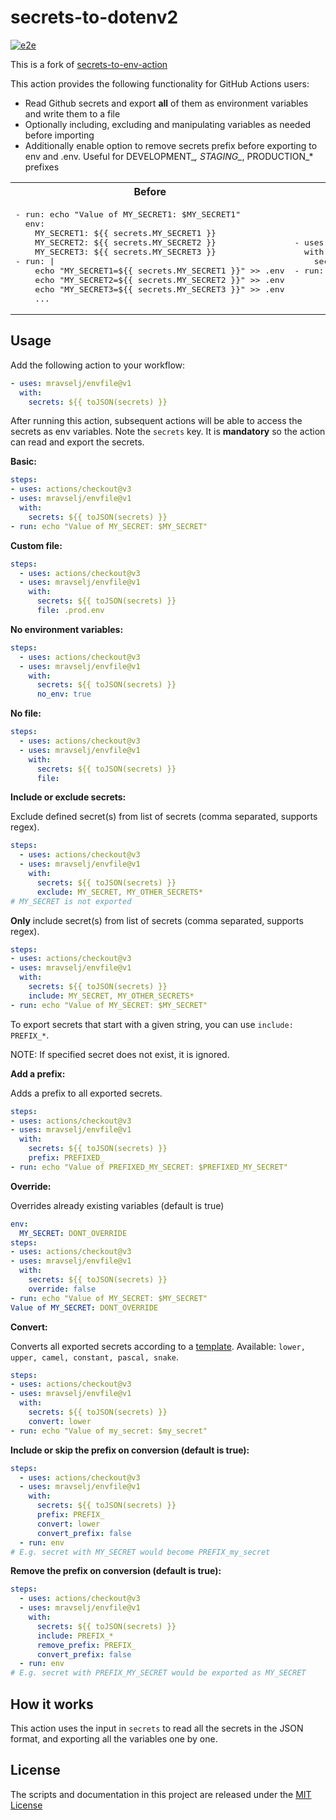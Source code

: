 # secrets-to-dotenv2

[![e2e](https://github.com/mravselj/envfile/actions/workflows/e2e.yml/badge.svg)](https://github.com/mravselj/envfile/actions/workflows/e2e.yml)

This is a fork of [secrets-to-env-action](https://github.com/thaind0/envfile)

This action provides the following functionality for GitHub Actions users:

- Read Github secrets and export **all** of them as environment variables and write them to a file
- Optionally including, excluding and manipulating variables as needed before importing
- Additionally enable option to remove secrets prefix before exporting to env and .env. Useful for DEVELOPMENT_*, STAGING_*, PRODUCTION_* prefixes

<table>
<tr>
<th>
Before
</th>
<th>
After
</th>
</tr>
<tr>
<td>
<pre>
- run: echo "Value of MY_SECRET1: $MY_SECRET1"
  env:
    MY_SECRET1: ${{ secrets.MY_SECRET1 }}
    MY_SECRET2: ${{ secrets.MY_SECRET2 }}
    MY_SECRET3: ${{ secrets.MY_SECRET3 }}
- run: |
    echo "MY_SECRET1=${{ secrets.MY_SECRET1 }}" >> .env
    echo "MY_SECRET2=${{ secrets.MY_SECRET2 }}" >> .env
    echo "MY_SECRET3=${{ secrets.MY_SECRET3 }}" >> .env
    ...
</pre>
</td>

<td>
<pre>
- uses: mravselj/envfile@v1
  with:
    secrets: ${{ toJSON(secrets) }}
- run: echo "Value of MY_SECRET1: $MY_SECRET1"
</pre>
</td>

</tr>
</table>

## Usage

Add the following action to your workflow:

```yaml
- uses: mravselj/envfile@v1
  with:
    secrets: ${{ toJSON(secrets) }}
```

After running this action, subsequent actions will be able to access the secrets as env variables.
Note the `secrets` key. It is **mandatory** so the action can read and export the secrets.

**Basic:**

```yaml
steps:
- uses: actions/checkout@v3
- uses: mravselj/envfile@v1
  with:
    secrets: ${{ toJSON(secrets) }}
- run: echo "Value of MY_SECRET: $MY_SECRET"
```

**Custom file:**

```yaml
steps:
  - uses: actions/checkout@v3
  - uses: mravselj/envfile@v1
    with:
      secrets: ${{ toJSON(secrets) }}
      file: .prod.env
```

**No environment variables:**

```yaml
steps:
  - uses: actions/checkout@v3
  - uses: mravselj/envfile@v1
    with:
      secrets: ${{ toJSON(secrets) }}
      no_env: true
```

**No file:**

```yaml
steps:
  - uses: actions/checkout@v3
  - uses: mravselj/envfile@v1
    with:
      secrets: ${{ toJSON(secrets) }}
      file:
```

**Include or exclude secrets:**

Exclude defined secret(s) from list of secrets (comma separated, supports regex).

```yaml
steps:
  - uses: actions/checkout@v3
  - uses: mravselj/envfile@v1
    with:
      secrets: ${{ toJSON(secrets) }}
      exclude: MY_SECRET, MY_OTHER_SECRETS*
# MY_SECRET is not exported
```

**Only** include secret(s) from list of secrets (comma separated, supports regex).

```yaml
steps:
- uses: actions/checkout@v3
- uses: mravselj/envfile@v1
  with:
    secrets: ${{ toJSON(secrets) }}
    include: MY_SECRET, MY_OTHER_SECRETS*
- run: echo "Value of MY_SECRET: $MY_SECRET"
```

To export secrets that start with a given string, you can use `include: PREFIX_*`.

NOTE: If specified secret does not exist, it is ignored.

**Add a prefix:**

Adds a prefix to all exported secrets.

```yaml
steps:
- uses: actions/checkout@v3
- uses: mravselj/envfile@v1
  with:
    secrets: ${{ toJSON(secrets) }}
    prefix: PREFIXED_
- run: echo "Value of PREFIXED_MY_SECRET: $PREFIXED_MY_SECRET"
```

**Override:**

Overrides already existing variables (default is true)

```yaml
env:
  MY_SECRET: DONT_OVERRIDE
steps:
- uses: actions/checkout@v3
- uses: mravselj/envfile@v1
  with:
    secrets: ${{ toJSON(secrets) }}
    override: false
- run: echo "Value of MY_SECRET: $MY_SECRET"
Value of MY_SECRET: DONT_OVERRIDE
```

**Convert:**

Converts all exported secrets according to a [template](https://github.com/blakeembrey/change-case#core).
Available: `lower, upper, camel, constant, pascal, snake`.

```yaml
steps:
- uses: actions/checkout@v3
- uses: mravselj/envfile@v1
  with:
    secrets: ${{ toJSON(secrets) }}
    convert: lower
- run: echo "Value of my_secret: $my_secret"
```

**Include or skip the prefix on conversion (default is true):**

```yaml
steps:
  - uses: actions/checkout@v3
  - uses: mravselj/envfile@v1
    with:
      secrets: ${{ toJSON(secrets) }}
      prefix: PREFIX_
      convert: lower
      convert_prefix: false
  - run: env
# E.g. secret with MY_SECRET would become PREFIX_my_secret
```

**Remove the prefix on conversion (default is true):**

```yaml
steps:
  - uses: actions/checkout@v3
  - uses: mravselj/envfile@v1
    with:
      secrets: ${{ toJSON(secrets) }}
      include: PREFIX_*
      remove_prefix: PREFIX_
      convert_prefix: false
  - run: env
# E.g. secret with PREFIX_MY_SECRET would be exported as MY_SECRET
```

## How it works

This action uses the input in `secrets` to read all the secrets in the JSON format, and exporting all the variables one by one.

## License

The scripts and documentation in this project are released under the [MIT License](LICENSE)
